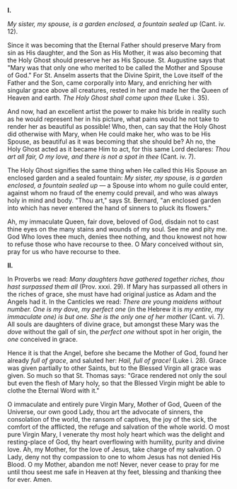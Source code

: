 
**I\.**

*My sister, my spouse, is a garden enclosed, a fountain sealed up* (Cant. iv. 12).

Since it was becoming that the Eternal Father should preserve Mary from sin as His daughter, and the Son as His Mother, it was also becoming that the Holy Ghost should preserve her as His Spouse. St. Augustine says that \"Mary was that only one who merited to be called the Mother and Spouse of God.\" For St. Anselm asserts that the Divine Spirit, the Love itself of the Father and the Son, came corporally into Mary, and enriching her with singular grace above all creatures, rested in her and made her the Queen of Heaven and earth. *The Holy Ghost shall come upon thee* (Luke i. 35).

And now, had an excellent artist the power to make his bride in reality such as he would represent her in his picture, what pains would he not take to render her as beautiful as possible! Who, then, can say that the Holy Ghost did otherwise with Mary, when He could make her, who was to be His Spouse, as beautiful as it was becoming that she should be? Ah no, the Holy Ghost acted as it became Him to act, for this same Lord declares: *Thou art all fair, O my love, and there is not a spot in thee* (Cant. iv. 7).

The Holy Ghost signifies the same thing when He called this His Spouse an enclosed garden and a sealed fountain: *My sister, my spouse, is a garden enclosed, a fountain sealed up* — a Spouse into whom no guile could enter, against whom no fraud of the enemy could prevail, and who was always holy in mind and body. \"Thou art,\" says St. Bernard, \"an enclosed garden into which has never entered the hand of sinners to pluck its flowers.\"

Ah, my immaculate Queen, fair dove, beloved of God, disdain not to cast thine eyes on the many stains and wounds of my soul. See me and pity me. God Who loves thee much, denies thee nothing, and thou knowest not how to refuse those who have recourse to thee. O Mary conceived without sin, pray for us who have recourse to thee.

**II\.**

In Proverbs we read: *Many daughters have gathered together riches, thou hast surpassed them all* (Prov. xxxi. 29). If Mary has surpassed all others in the riches of grace, she must have had original justice as Adam and the Angels had it. In the Canticles we read: *There are young maidens without number. One is my dove, my perfect one* (in the Hebrew it is *my entire, my immaculate one) is but one. She is the only one of her mother* (Cant. vi. 7). All souls are daughters of divine grace, but amongst these Mary was the *dove* without the gall of sin, the *perfect one* without spot in her origin, the *one* conceived in grace.

Hence it is that the Angel, before she became the Mother of God, found her already *full of grace*, and saluted her: *Hail, full of grace!* (Luke i. 28). Grace was given partially to other Saints, but to the Blessed Virgin all grace was given. So much so that St. Thomas says: \"Grace rendered not only the soul but even the flesh of Mary holy, so that the Blessed Virgin might be able to clothe the Eternal Word with it.\"

O immaculate and entirely pure Virgin Mary, Mother of God, Queen of the Universe, our own good Lady, thou art the advocate of sinners, the consolation of the world, the ransom of captives, the joy of the sick, the comfort of the afflicted, the refuge and salvation of the whole world. O most pure Virgin Mary, I venerate thy most holy heart which was the delight and resting-place of God, thy heart overflowing with humility, purity and divine love. Ah, my Mother, for the love of Jesus, take charge of my salvation. O Lady, deny not thy compassion to one to whom Jesus has not denied His Blood. O my Mother, abandon me not! Never, never cease to pray for me until thou seest me safe in Heaven at thy feet, blessing and thanking thee for ever. Amen.

